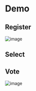 # Demo

## Register
![image](https://github.com/JacksonLin1997/RollRoar/assets/34562390/91b417eb-b990-4ed0-ad1b-82f0386c33e4)

## Select

## Vote
![image](https://github.com/JacksonLin1997/RollRoar/assets/34562390/fec8e081-7c59-4d79-af8a-67414d67a4a9)
